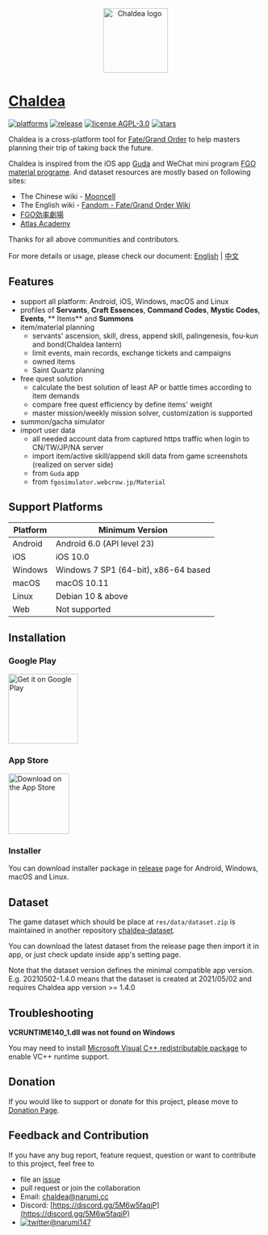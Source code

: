 <p align="center"><img alt="Chaldea logo" src="https://raw.githubusercontent.com/chaldea-center/chaldea/master/res/img/launcher_icon/app_icon_rounded.png" width="128"></p>

# [Chaldea](https://github.com/chaldea-center/chaldea)

[![platforms](https://img.shields.io/badge/platform-android_|_ios_|_windows_|_macos-blue)](https://github.com/chaldea-center/chaldea/releases)
[![release](https://img.shields.io/github/v/release/chaldea-center/chaldea?sort=semver)](https://github.com/chaldea-center/chaldea/releases)
[![license AGPL-3.0](https://img.shields.io/github/license/chaldea-center/chaldea.svg?style=flat)](https://github.com/chaldea-center/chaldea/blob/master/LICENSE)
[![stars](https://img.shields.io/github/stars/chaldea-center/chaldea?style=social)](https://github.com/chaldea-center/chaldea/stargazers)

Chaldea is a cross-platform tool for [Fate/Grand Order](https://www.fate-go.jp) to help masters planning their trip of taking back the future.

Chaldea is inspired from the iOS app [Guda](https://apps.apple.com/sg/app/guda/id1229055088) and
WeChat mini program [FGO material programe](https://github.com/lacus87/fgo). And dataset resources
are mostly based on following sites:

- The Chinese wiki - [Mooncell](https://fgo.wiki)
- The English wiki - [Fandom - Fate/Grand Order Wiki](https://fategrandorder.fandom.com/wiki/)
- [FGO効率劇場](https://sites.google.com/view/fgo-domus-aurea)
- [Atlas Academy](https://atlasacademy.io/)

Thanks for all above communities and contributors.

For more details or usage, please check our document: [English](https://docs.chaldea.center)
| [中文](https://docs.chaldea.center/zh/)

## Features

- support all platform: Android, iOS, Windows, macOS and Linux
- profiles of **Servants**, **Craft Essences**, **Command Codes**, **Mystic Codes**, **Events**, **
  Items** and **Summons**
- item/material planning
  - servants' ascension, skill, dress, append skill, palingenesis, fou-kun and bond(Chaldea lantern)
  - limit events, main records, exchange tickets and campaigns
  - owned items
  - Saint Quartz planning
- free quest solution
  - calculate the best solution of least AP or battle times according to item demands
  - compare free quest efficiency by define items' weight
  - master mission/weekly mission solver, customization is supported
- summon/gacha simulator
- import user data
  - all needed account data from captured https traffic when login to CN/TW/JP/NA server
  - import item/active skill/append skill data from game screenshots (realized on server side)
  - from `Guda` app
  - from `fgosimulator.webcrow.jp/Material`


## Support Platforms

Platform  | Minimum Version
----------|--------------------------------------
Android   | Android 6.0 (API level 23)
iOS       | iOS 10.0
Windows   | Windows 7 SP1 (64-bit), x86-64 based
macOS     | macOS 10.11
Linux     | Debian 10 & above
Web       | Not supported

## Installation

### Google Play
[<img alt='Get it on Google Play' src='https://play.google.com/intl/en_us/badges/static/images/badges/en_badge_web_generic.png' width="137.5px"/>](https://play.google.com/store/apps/details?id=cc.narumi.chaldea)

### App Store
[<img src="https://tools.applemediaservices.com/api/badges/download-on-the-app-store/black/en-US?size=250x83&amp;releaseDate=1610841600&h=cb0adac232fdd6b88894f78b2f349b6e" alt="Download on the App Store" width="120px">](https://apps.apple.com/us/app/chaldea/id1548713491?itsct=apps_box&itscg=30200)

### Installer

You can download installer package in [release](https://github.com/chaldea-center/chaldea/releases)
page for Android, Windows, macOS and Linux.

## Dataset
The game dataset which should be place at `res/data/dataset.zip` is maintained in another repository [chaldea-dataset](https://github.com/chaldea-center/chaldea-dataset). 

You can download the latest dataset from the release page then import it in app, or just check update inside app's setting page.

Note that the dataset version defines the minimal compatible app version.
E.g. 20210502-1.4.0 means that the dataset is created at 2021/05/02 and requires Chaldea app version >= 1.4.0


## Troubleshooting

**VCRUNTIME140_1.dll was not found on Windows**

You may need to install [Microsoft Visual C++ redistributable package](https://support.microsoft.com/en-us/help/2977003/the-latest-supported-visual-c-downloads) to enable VC++ runtime support.

## Donation

If you would like to support or donate for this project, please move
to [Donation Page](https://docs.chaldea.center/donation.html).

## Feedback and Contribution
If you have any bug report, feature request, question or want to contribute to this project, feel free to
- file an [issue](https://github.com/chaldea-center/chaldea/issues/new/choose)
- pull request or join the collaboration
- Email: [chaldea@narumi.cc](mailto:chaldea@narumi.cc)
- Discord: [https://discord.gg/5M6w5faqjP](https://discord.gg/5M6w5faqjP)
- [![twitter@narumi147](https://img.shields.io/twitter/url?label=Twitter&style=social&url=https%3A%2F%2Ftwitter.com%2Fnarumi147)](https://twitter.com/narumi147)

